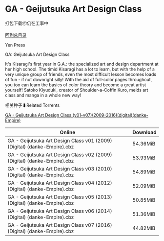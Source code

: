 # GA - Geijutsuka Art Design Class

打包下载📦仍在工事中

[回到总目录](/Catalogs.md)

Yen Press

GA: Geijutsuka Art Design Class

It's Kisaragi's first year in G.A.: the specialized art and design department at her high school. The timid Kisaragi has a lot to learn, but with the help of a very unique group of friends, even the most difficult lesson becomes loads of fun - if not downright silly! With the aid of full-color pages throughout, you too can learn the basics of color theory and become a great artist yourself! Satoko Kiyuduki, creator of Shoulder-a-Coffin Kuro, melds art class and manga in a whole new way!





相关种子⬇Related Torrents

[GA - Geijutsuka Art Design Class (v01-v07)(2009-2016)(digital)(danke-Empire)](https://github.com/alicewish/markdown/blob/master/torrent/GA---Geijutsuka-Art-Design-Class--v01-v07--2009-2016--digital--danke-Empire.md)

Online | Download
--- | ---
GA - Geijutsuka Art Design Class v01 (2009) (Digital) (danke-Empire).cbz | 54.36MiB
GA - Geijutsuka Art Design Class v02 (2009) (Digital) (danke-Empire).cbz | 53.93MiB
GA - Geijutsuka Art Design Class v03 (2010) (Digital) (danke-Empire).cbz | 54.89MiB
GA - Geijutsuka Art Design Class v04 (2012) (Digital) (danke-Empire).cbz | 52.09MiB
GA - Geijutsuka Art Design Class v05 (2013) (Digital) (danke-Empire).cbz | 50.85MiB
GA - Geijutsuka Art Design Class v06 (2014) (Digital) (danke-Empire).cbz | 51.36MiB
GA - Geijutsuka Art Design Class v07 (2016) (Digital) (danke-Empire).cbz | 44.82MiB